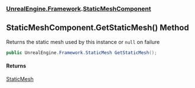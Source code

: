### [UnrealEngine.Framework](UnrealEngine_Framework.md 'UnrealEngine.Framework').[StaticMeshComponent](StaticMeshComponent.md 'UnrealEngine.Framework.StaticMeshComponent')
## StaticMeshComponent.GetStaticMesh() Method
Returns the static mesh used by this instance or `null` on failure  
```csharp
public UnrealEngine.Framework.StaticMesh GetStaticMesh();
```
#### Returns
[StaticMesh](StaticMesh.md 'UnrealEngine.Framework.StaticMesh')  
